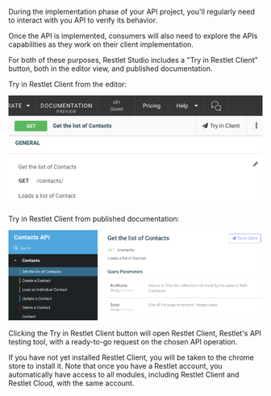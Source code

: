 
During the implementation phase of your API project, you'll regularly need to interact with you API to verify its behavior.

Once the API is implemented, consumers will also need to explore the APIs capabilities as they work on their client implementation.

For both of these purposes, Restlet Studio includes a "Try in Restlet Client" button, both in the editor view, and published documentation.

Try in Restlet Client from the editor:

![Try in Restlet Client from the editor](images/tryeditor.png "Try in Restlet Client from the editor")

Try in Restlet Client from published documentation:

![Try in Restlet Client from published documentation](images/trydoc.png "Try in Restlet Client from published documentation")

Clicking the Try in Restlet Client button will open Restlet Client, Restlet's API testing tool, with a ready-to-go request on the chosen API operation.

If you have not yet installed Restlet Client, you will be taken to the chrome store to install it. Note that once you have a Restlet account, you automatically have access to all modules, including Restlet Client and Restlet Cloud, with the same account.

